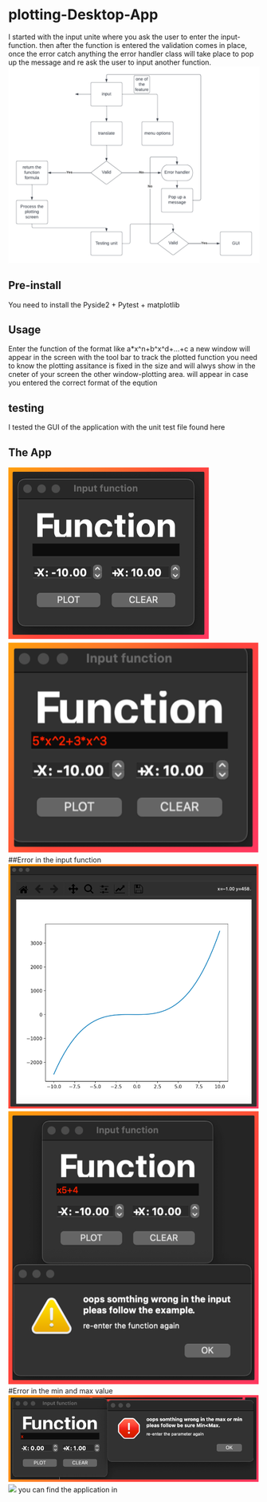 # plotting-Desktop-App
I started with the input unite where you ask the user to enter the input-function.
then after the function is entered the validation comes in place, once the error catch anything the error handler class will take place to pop up the message and re ask the user to input another function.
<img src="/UML/Blank diagram.png">
## Pre-install
You need to install the Pyside2 + Pytest + matplotlib
## Usage 
Enter the function of the format like a*x^n+b^x^d+...+c
a new window will appear in the screen with the tool bar to track the plotted function 
you need to know the plotting assitance is fixed in the size and will alwys show in the cneter of your screen
the other window-plotting area. will appear in case you entered the correct format of the eqution 
## testing
I tested the GUI of the application with the unit test file found here 
<a src="test_app.py">
## The App
<img src="/Pic/img1.png">
<img src="/Pic/img2.png">
##Error in the input function
<img src="/Pic/img3.png">
<img src="/Pic/img4.png">
#Error in the min and max value 
<img src="/Pic/img5.png">
<img src="/Pic/img6.png">
you can find the application in <a src="proc.py">
